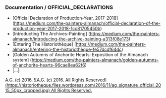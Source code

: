 ### Documentation / OFFICIAL_DECLARATIONS
* [Official Declaration of Production-Year, 2017-2018] (https://medium.com/the-painters-almanach/official-declaration-of-the-production-year-2017-2018-1cc81705450b)
* [Introducting The Archives-Painting] (https://medium.com/the-painters-almanach/introducing-the-archive-painting-a313f08e173)
* [Entering The Historiothèque] (https://medium.com/the-painters-almanach/entering-the-historiothèque-fe57dcdf64dc)
* [Golden Autumns of Anchorite Hearts: Exposition of the Almanach system] (https://medium.com/the-painters-almanach/golden-autumns-of-anchorite-hearts-96cae8ea62f6)
* [...]

[A.G. (c) 2016. ![A.G. (c) 2016. All Rights Reserved]
(https://historiotheque.files.wordpress.com/2016/11/ag_signature_official_2015_50px_cropped.jpg) All Rights Reserved.](http://alexgagnon.com)
